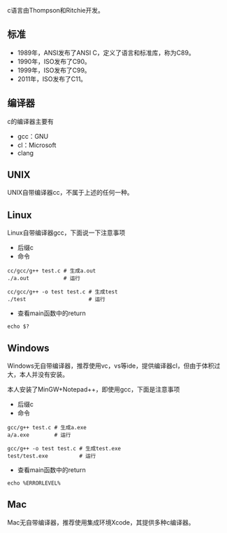 ﻿c语言由Thompson和Ritchie开发。

## 标准

- 1989年，ANSI发布了ANSI C，定义了语言和标准库，称为C89。
- 1990年，ISO发布了C90。
- 1999年，ISO发布了C99。
- 2011年，ISO发布了C11。

## 编译器

c的编译器主要有

- gcc：GNU
- cl：Microsoft
- clang

## UNIX

UNIX自带编译器cc，不属于上述的任何一种。

## Linux

Linux自带编译器gcc，下面说一下注意事项

- 后缀c
- 命令

```
cc/gcc/g++ test.c # 生成a.out
./a.out           # 运行

cc/gcc/g++ -o test test.c # 生成test
./test                    # 运行
```

- 查看main函数中的return

```
echo $?
```

## Windows

Windows无自带编译器，推荐使用vc，vs等ide，提供编译器cl，但由于体积过大，本人并没有安装。

本人安装了MinGW+Notepad++，即使用gcc，下面是注意事项

- 后缀c
- 命令

```
gcc/g++ test.c # 生成a.exe
a/a.exe        # 运行

gcc/g++ -o test test.c # 生成test.exe
test/test.exe          # 运行
```

- 查看main函数中的return

```
echo %ERRORLEVEL%
```

## Mac

Mac无自带编译器，推荐使用集成环境Xcode，其提供多种c编译器。